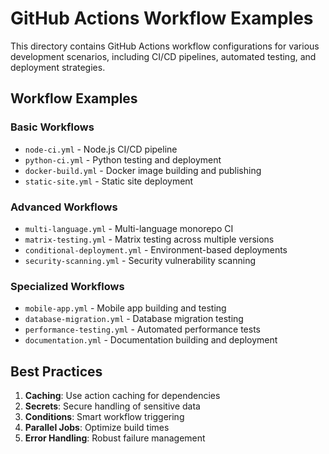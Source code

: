 # GitHub Actions Workflow Examples

This directory contains GitHub Actions workflow configurations for various development scenarios, including CI/CD pipelines, automated testing, and deployment strategies.

## Workflow Examples

### Basic Workflows
- `node-ci.yml` - Node.js CI/CD pipeline
- `python-ci.yml` - Python testing and deployment
- `docker-build.yml` - Docker image building and publishing
- `static-site.yml` - Static site deployment

### Advanced Workflows
- `multi-language.yml` - Multi-language monorepo CI
- `matrix-testing.yml` - Matrix testing across multiple versions
- `conditional-deployment.yml` - Environment-based deployments
- `security-scanning.yml` - Security vulnerability scanning

### Specialized Workflows
- `mobile-app.yml` - Mobile app building and testing
- `database-migration.yml` - Database migration testing
- `performance-testing.yml` - Automated performance tests
- `documentation.yml` - Documentation building and deployment

## Best Practices

1. **Caching**: Use action caching for dependencies
2. **Secrets**: Secure handling of sensitive data
3. **Conditions**: Smart workflow triggering
4. **Parallel Jobs**: Optimize build times
5. **Error Handling**: Robust failure management